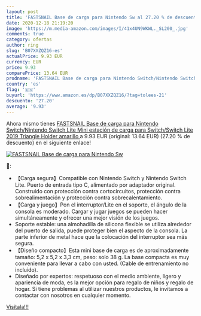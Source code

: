```yaml
---
layout: post
title: 'FASTSNAIL Base de carga para Nintendo Sw al 27.20 % de descuento'
date: 2020-12-18 21:19:20
image: 'https://m.media-amazon.com/images/I/41x4UN9WKWL._SL200_.jpg'
comments: true
category: ofertas
author: ring
slug: 'B07XXZQZ16-es'
actualPrice: 9.93 EUR
currency: EUR
price: 9.93
comparePrice: 13.64 EUR
prodname: 'FASTSNAIL Base de carga para Nintendo Switch/Nintendo Switch Lite  Mini estación de carga para Switch/Switch Lite 2019 Triangle Holder  amarillo '
country: 'es'
flag: '🇪🇸'
buyurl: 'https://www.amazon.es/dp/B07XXZQZ16/?tag=tolees-21'
descuento: '27.20'
average: '9.93'
---
```


Ahora mismo tienes [FASTSNAIL Base de carga para Nintendo Switch/Nintendo Switch Lite  Mini estación de carga para Switch/Switch Lite 2019 Triangle Holder  amarillo ](https://www.amazon.es/dp/B07XXZQZ16/?tag=tolees-21) a 9.93 EUR (original: 13.64 EUR) (27.20 %  de descuento) en el siguiente enlace!

[![FASTSNAIL Base de carga para Nintendo Sw](https://m.media-amazon.com/images/I/41x4UN9WKWL._SL200_.jpg)](https://www.amazon.es/dp/B07XXZQZ16/?tag=tolees-21)

🔎:

- 【Carga segura】Compatible con Nintendo Switch y Nintendo Switch Lite. Puerto de entrada tipo C, alimentado por adaptador original. Construido con protección contra cortocircuitos, protección contra sobrealimentación y protección contra sobrecalentamiento.
- 【Carga y juego】Pon el interruptor/Lite en el soporte, el ángulo de la consola es moderado. Cargar y jugar juegos se pueden hacer simultáneamente y ofrecer una mejor visión de los juegos.
- Soporte estable: una almohadilla de silicona flexible se utiliza alrededor del puerto de salida, puede proteger bien el aspecto de la consola. La parte inferior de metal hace que la colocación del interruptor sea más segura.
- 【Diseño compacto】Esta mini base de carga es de aproximadamente tamaño: 5,2 x 5,2 x 3,3 cm, peso: solo 38 g. La base compacta es muy conveniente para llevar a cabo con usted. (Cable de entrenamiento no incluido).
- Diseñado por expertos: respetuoso con el medio ambiente, ligero y apariencia de moda, es la mejor opción para regalo de niños y regalo de hogar. Si tiene problemas al utilizar nuestros productos, le invitamos a contactar con nosotros en cualquier momento.

[Visítala!!!](https://www.amazon.es/dp/B07XXZQZ16/?tag=tolees-21)
